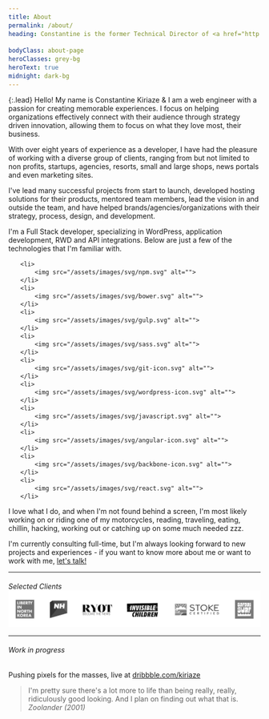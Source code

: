 ```yaml
---
title: About
permalink: /about/
heading: Constantine is the former Technical Director of <a href="http://madebygrizzly.com" target="new" class="giflinks" data-src="/assets/images/gifs/fur-sure-2.gif">Grizzly</a> and is now consulting for companies around the world, building <a href="/labs" class="giflinks" data-src="/assets/images/gifs/kitten-mittens-always-sunny.gif">solutions</a> to problems, writing <a href="http://github.com/kiriaze" target="new" class="giflinks" data-src="/assets/images/gifs/it-crowd-maurice-moss-frustration-fuck-this.gif">code</a>, posting <a href="/blog" class="giflinks" data-src="/assets/images/gifs/typing.gif">articles</a> and listening to <a href="/blog/music" target="new" class="giflinks" data-src="/assets/images/gifs/funny-gifs-just-let-the-music-caress-you.gif">music</a>.<br>Based in San Diego, CA.

bodyClass: about-page
heroClasses: grey-bg
heroText: true
midnight: dark-bg
---
```


{:.lead}
Hello! My name is Constantine Kiriaze &amp; I am a web engineer with a passion for creating memorable experiences. I focus on helping organizations effectively connect with their audience through strategy driven innovation, allowing them to focus on what they love most, their business.

With over eight years of experience as a developer, I have had the pleasure of working with a diverse group of clients, ranging from but not limited to non profits, startups, agencies, resorts, small and large shops, news portals and even marketing sites.

I've lead many successful projects from start to launch, developed hosting solutions for their products, mentored team members, lead the vision in and outside the team, and have helped brands/agencies/organizations with their strategy, process, design, and development.

I'm a Full Stack developer, specializing in WordPress, application development, RWD and API integrations. Below are just a few of the technologies that I'm familiar with.
<!-- Below are a few of the technologies that I use daily. -->
<!-- I'm a Full Stack developer, specializing in WordPress & application development. -->

<!-- <img src="/assets/images/posts/p3-2.png" alt=""> -->

<ul class="stack-list">

	<li>
		<img src="/assets/images/svg/npm.svg" alt="">
	</li>
	<li>
		<img src="/assets/images/svg/bower.svg" alt="">
	</li>
	<li>
		<img src="/assets/images/svg/gulp.svg" alt="">
	</li>
	<li>
		<img src="/assets/images/svg/sass.svg" alt="">
	</li>
	<li>
		<img src="/assets/images/svg/git-icon.svg" alt="">
	</li>
	<li>
		<img src="/assets/images/svg/wordpress-icon.svg" alt="">
	</li>
	<li>
		<img src="/assets/images/svg/javascript.svg" alt="">
	</li>
	<li>
		<img src="/assets/images/svg/angular-icon.svg" alt="">
	</li>
	<li>
		<img src="/assets/images/svg/backbone-icon.svg" alt="">
	</li>
	<li>
		<img src="/assets/images/svg/react.svg" alt="">
	</li>

</ul>

I love what I do, and when I'm not found behind a screen, I'm most likely working on or riding one of my motorcycles, reading, traveling, eating, chillin, hacking, working out or catching up on some much needed zzz.

I'm currently consulting full-time, but I'm always looking forward to new projects and experiences - if you want to know more about me or want to work with me, <a href="mailto:hello@kiriaze.com">let's talk!</a>

<hr>

<h6 style="margin-bottom: 0;" class="text-align-center">Selected Clients</h6>
<img src="/assets/images/logos/clients-3.jpg" alt="" style="margin-top: 0; margin-bottom: 0;">
<!-- <img src="/assets/images/posts/clients.png" alt="" style="margin-top: 0; margin-bottom: 0;"> -->

<hr>

<div class="text-align-center">
	<h6>Work in progress</h6>
	<p>Pushing pixels for the masses, live at <a href="http://dribbble.com/kiriaze">dribbble.com/kiriaze</a></p>
	<ul class="dribbble-feed"></ul>
	<!-- <ul class="instagram-feed"></ul> -->
</div>

<!-- I started tinkering in web design in 2005 and I’m basically self-taught. Back then I was making myspace band pages - that’s right =) - and sites for small businesses. In 2008 I began taking a multimedia degree at Platt College in San Diego, recieving my Bachelors in Multimedia Design &amp; Communication.

During my degree I took a six month internship as a front-end dev, and at the end of my degree I got offered a Front-End position at another agency. I was later offered the position of Art Director there while still orchestrating their front-end development.

I left that position in search of something more meaningful, and found 5ifty&amp;5ifty where I became the Lead Developer, working with non profits around the world to help extend their reach, leading multiple projects with heavy emphasis in accessible, unique and mobile optimized experiences built with wordpress.

After my fill of the non profit world, I returned to the agency life where I was offered the Lead Developer position at Grizzly, and was later promoted to Technial Director. I’ve worked with many awesome clients ranging from artists, surf / snow industries &amp; resorts, global marketing companies, you name it. I've crafted custom network sollutions build on ssd cloud servers for clients to ensure their business needs were surpassed and that high traffic would never hinder their sites performance. I mentored developers and designed frameworks and systems to streamline efficiency, workflows and improve upon our industry standards.

<img src="/assets/images/posts/p4.jpg" alt="">
 -->


> I'm pretty sure there's a lot more to life than being really, really, ridiculously good looking.
> And I plan on finding out what that is.
> <cite>Zoolander (2001)</cite>

<!--
> Man who catch fly with chopstick accomplish anything.
> <cite>Mr. Miyagi (1984)</cite>
-->
